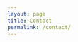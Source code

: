 ```yaml
---
layout: page
title: Contact
permalink: /contact/
---
```

<div class='contact-form'>


  <script type="text/javascript">
  //<![CDATA[
  <!--
  var x="function f(x,y){var i,o=\"\",l=x.length;for(i=0;i<l;i++){y%=127;o+=St" +
  "ring.fromCharCode(x.charCodeAt(i)^(y++));}return o;}f(\"=)3=+\\t\\016\\014C" +
  "\\002M\\036N\\023\\037\\013\\031L\\004B\\000MSP_\\033\\031K\\017V\\025\\037" +
  "\\025\\033\\t\\026,m?lh>qoaeo#t#mgqcQ|ppWc0u5*/4?\\\"\\031\\023\\013XPW_\\\\"+
  "P\\002\\027S\\027A\\005\\022\\\\\\nOPUAU_\\020\\\\\\023@A@XP2i+~(hw|!ww{w$c" +
  "by*=xi-x408(\\032(u7v[\\034\\020\\006\\020\\020\\024\\tH\\006D\\030\\031\\0" +
  "17\\035\\033\\002YB_\\033\\031_L\\005\\037RYULR\\\\#9M156[T>&3c\\177?= MNK%" +
  "'0+v((+@ATu[E\\017\\037\\026\\026\\026{tyQv\\024\\rrslm\\\\ohbE[KHf\\031`ab" +
  "\\035\\034\\035qst\\031\\032<6~}z\\020\\0218o\\t\\033%00\\\"%\\004\\022$5)0" +
  "2klP=>RWU:;K\\024\\037\\010\\000X]_,-D@D)*\\007\\031\\013\\014\\016HNN\\\\]" +
  "034YZ98nmy;>>SL[txf8*W,**G@_ (\\000}~\\177xfkNI]v\\tpqr\\rlmn\\021himNWLK^\\"+
  "017\\017\\016c\\034wqs\\030\\031*<!\\022\\026i\\020\\021\\022m\\014\\racd\\" +
  "t\\n;3;44jon\\003<:\\037\\014\\016\\027F>3\\020\\005\\036\\035\\010]]@-.@FE" +
  "*+\\022\\024\\035\\r\\022LL0]^^=6svi;8;PQS1<Kut#&&KDTwpw=BC|}axWJN{\\nuvJ\\" +
  "037\\036\\036sl}\\005\\004\\005ijMF^Ny\\n\\016\\016c\\034ak)/$uux\\025\\026" +
  "\\020\\1777+,$a`c\\010\\t\\007*qb+(knn\\003<3\\037M@;\\nPZY673\\036\\005I\\" +
  "000\\004CAD)*\\020D+A\\013\\031OM0]^Qucefi;8;PQ@1<K|z#&&KDJa7F\\\"{,\\022\\" +
  "021~\\177{U\\010\\003vE\\035\\031\\034qrpCZ\\026m\\t\\006\\005\\007deHg`\\0" +
  "10\\016\\017\\034\\035urt\\031\\032\\035:\\025\\0269\\020\\021y\\177`\\r\\0" +
  "16cge\\n\\013ljj\\007\\000\\025\\r\\0236TQS89STX56Z\\\\]23C@B/(4ADH%&\\017 " +
  "!N11^_066[T}VWxQR9 !NOWK'%(EF).-BC\\021\\021\\022\\177x\\026\\033ZV\\036\\0" +
  "32\\033pq\\031\\031\\013H\\010\\017\\001\\013\\003\\006\\n\\tfg\\005\\000\\" +
  "037\\037m~aog-ok\\\"omx|\\001\\035\\000\\003\\014gad\\t\\naji\\006\\007nmn\\"+
  "003<& \\\"89:;Y[Z70\\003Z^@-.-42/82\\027&'OLN\\\\]vpqor689VWr9=?LMVcb|oa\\\""+
  "mpcl4*,\\020\\030\\\\@O\\\\C^U\\016VBOE_O]Tn\\021\\034SK\\014W\\031TIII[M=z" +
  "kjon?o\\026`#c8\\014++?\\022 2<6x/p<>4\\037/?7#\\014\\r\\021\\002K\\001\\t\\"+
  "001\\033\\0368QF\\001TGCCNQ\\014MEES\\003RU\\004U1)<j,co|!\\\"!b7a2f+!/z<gy" +
  "q#qn|rxr1X\\034N\\017x\\007z\\005\\025F\\006B\\014_OYK\\030K\\037L\\035P\\0" +
  "27VVSO_SKYbh\",91)"                                                          ;
  while(x=eval(x));
  //-->
  //]]>
  </script>
</div>
